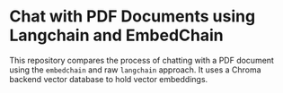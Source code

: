 # Chat with PDF Documents using Langchain and EmbedChain

This repository compares the process of chatting with a PDF document using the `embedchain` and raw `langchain` approach. It uses a Chroma backend vector database to hold vector embeddings. 